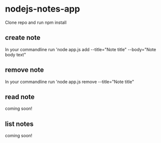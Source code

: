 # nodejs-notes-app
Clone repo and run npm install

## create note
In your commandline run 'node app.js add --title="Note title" --body="Note body text"

## remove note
In your commandline run 'node app.js remove --title="Note title"

## read note
coming soon!

## list notes
coming soon!
